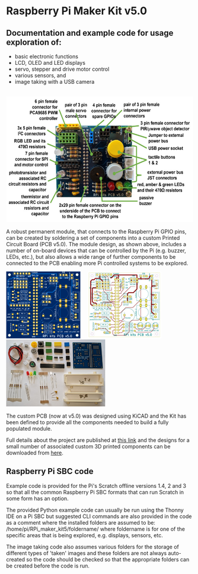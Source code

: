 # Raspberry Pi Maker Kit v5.0
## Documentation and example code for usage exploration of:
 - basic electronic functions
 - LCD, OLED and LED displays
 - servo, stepper and drive motor control
 - various sensors, and 
 - image taking with a USB camera

 &nbsp; &nbsp; <img src="images/annotated_assembled_PCB05_v2_900w.jpg" width="600" height="338">

A robust permanent module, that connects to the Raspberry Pi GPIO pins, can be created by soldering a set of components into a custom Printed Circuit Board (PCB v5.0). The module design, as shown above, includes a number of on-board devices that can be controlled by the Pi (e.g. buzzer, LEDs, etc.), but also allows a wide range of further components to be connected to the PCB enabling more Pi controlled systems to be explored.

<img src="images/RPi_kits_PCB05_front_image01.png" width="200" height="180"> &nbsp; &nbsp; <img src="images/RPi_kits_PCB05_front01_900w.jpg" width="198" height="180"> &nbsp; &nbsp; <img src="images/RPI_PCB05_kit_parts_20210512_160539500_900w.jpg" width="267" height="180">  

The custom PCB (now at v5.0) was designed using KiCAD and the Kit has been defined to provide all the components needed to build a fully populated module.

Full details about the project are published at <a href="https://onlinedevices.co.uk/Raspberry+Pi+Maker+Kit" target="_blank" >this link</a> and the designs for a small number of associated custom 3D printed components can be downloaded from <a href="https://www.prusaprinters.org/prints/68834-raspberry-pi-maker-kit-pcb-stands" target="_blank">here</a>.

## Raspberry Pi SBC code
Example code is provided for the Pi's Scratch offline versions 1.4, 2 and 3 so that all the common Raspberry Pi SBC formats that can run Scratch in some form has an option.

The provided Python example code can usually be run using the Thonny IDE on a Pi SBC but suggested CLI commands are also provided in the code as a comment where the installed folders are assumed to be:
/home/pi/RPi_maker_kit5/foldername/ where foldername is for one of the specific areas that is being explored, e.g. displays, sensors, etc.

The image taking code also assumes various folders for the storage of different types of 'taken' images and these folders are not always auto-created so the code should be checked so that the appropriate folders can be created before the code is run.
